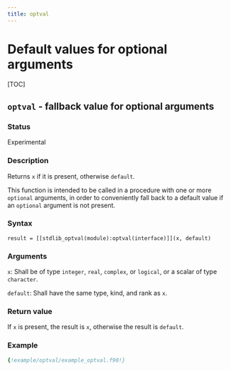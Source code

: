 ```yaml
---
title: optval
---
```


# Default values for optional arguments

[TOC]

## `optval` - fallback value for optional arguments

### Status

Experimental

### Description

Returns `x` if it is present, otherwise `default`. 

This function is intended to be called in a procedure with one or more `optional` arguments, in order to conveniently fall back to a default value if an `optional` argument is not present.

### Syntax

`result = [[stdlib_optval(module):optval(interface)]](x, default)`

### Arguments

`x`: Shall be of type `integer`, `real`, `complex`, or `logical`, or a scalar of type `character`.

`default`: Shall have the same type, kind, and rank as `x`.

### Return value

If `x` is present, the result is `x`, otherwise the result is `default`.

### Example

```fortran
{!example/optval/example_optval.f90!}
```
